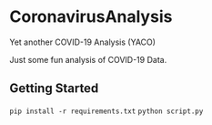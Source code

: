 # CoronavirusAnalysis
Yet another COVID-19 Analysis (YACO)


Just some fun analysis of COVID-19 Data.

## Getting Started

`pip install -r requirements.txt`
`python script.py`
